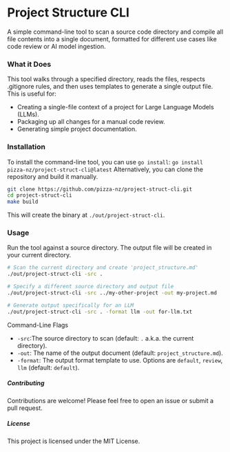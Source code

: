 # Project Structure CLI
A simple command-line tool to scan a source code directory and compile all file contents into a single document, formatted for different use cases like code review or AI model ingestion.
### What it Does
This tool walks through a specified directory, reads the files, respects .gitignore rules, and then uses templates to generate a single output file. This is useful for:
- Creating a single-file context of a project for Large Language Models (LLMs).
- Packaging up all changes for a manual code review.
- Generating simple project documentation.
### Installation
To install the command-line tool, you can use `go install`:
`go install pizza-nz/project-struct-cli@latest`
Alternatively, you can clone the repository and build it manually.
```bash
git clone https://github.com/pizza-nz/project-struct-cli.git
cd project-struct-cli
make build
```
This will create the binary at `./out/project-struct-cli`.
### Usage
Run the tool against a source directory. The output file will be created in your current directory.
```bash
# Scan the current directory and create 'project_structure.md'
./out/project-struct-cli -src .

# Specify a different source directory and output file
./out/project-struct-cli -src ../my-other-project -out my-project.md

# Generate output specifically for an LLM
./out/project-struct-cli -src . -format llm -out for-llm.txt
```
Command-Line Flags
- `-src`:The source directory to scan (default: `.` a.k.a. the current directory).
- `-out`: The name of the output document (default: `project_structure.md`).
- `-format`: The output format template to use. Options are `default`, `review`, `llm` (default: `default`).
##### Contributing
Contributions are welcome! Please feel free to open an issue or submit a pull request.

##### License
This project is licensed under the MIT License.